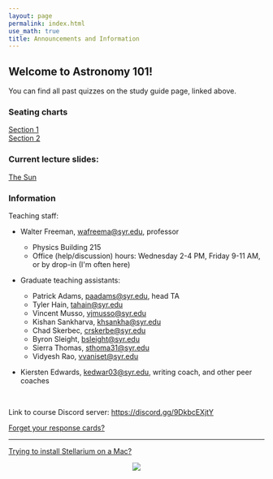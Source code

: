 ```yaml
---
layout: page 
permalink: index.html
use_math: true 
title: Announcements and Information
---
```


## Welcome to Astronomy 101!

You can find all past quizzes on the study guide page, linked above.

### Seating charts

<a href="chart-secM001.pdf">Section 1</a><br>
<a href="chart-secM002.pdf">Section 2</a>

### Current lecture slides:

<a href="slides/lecture22/lecture22.pdf">The Sun</a>



### Information

Teaching staff:

* Walter Freeman, <wafreema@syr.edu>, professor
  * Physics Building 215
  * Office (help/discussion) hours: Wednesday 2-4 PM, Friday 9-11 AM, or by drop-in (I'm often here)

* Graduate teaching assistants:
    * Patrick Adams, <paadams@syr.edu>, head TA
    * Tyler Hain, <tahain@syr.edu>
    * Vincent Musso, <vjmusso@syr.edu>
    * Kishan Sankharva, <khsankha@syr.edu>
    * Chad Skerbec, <crskerbe@syr.edu>
    * Byron Sleight, <bsleight@syr.edu>
    * Sierra Thomas, <sthoma31@syr.edu>
    * Vidyesh Rao, <vvaniset@syr.edu>
    
* Kiersten Edwards, <kedwar03@syr.edu>, writing coach, and other peer coaches 

<br>

Link to course Discord server: <https://discord.gg/9DkbcEXjtY>


<a href="cards.html">Forget your response cards?</a>

---

<a href="stellarium-mac.html">Trying to install Stellarium on a Mac?</a>

<center> <img src="solar-spectrum.jpg">
<br>
